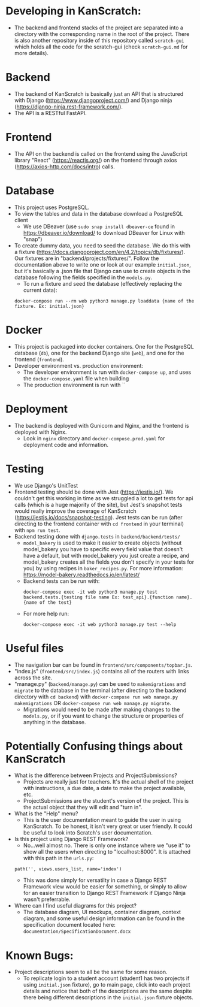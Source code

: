 # Developing in KanScratch:
- The backend and frontend stacks of the project are separated into a directory with the corresponding name in the root of the project. There is also another repository inside of this repository called `scratch-gui` which holds all the code for the scratch-gui (check `scratch-gui.md` for more details).

# Backend
- The backend of KanScratch is basically just an API that is structured with Django (https://www.djangoproject.com/) and Django ninja (https://django-ninja.rest-framework.com/).
- The API is a RESTful FastAPI.

# Frontend
- The API on the backend is called on the frontend using the JavaScript library "React" (https://reactjs.org/) on the frontend through axios (https://axios-http.com/docs/intro) calls.

# Database
- This project uses PostgreSQL.
- To view the tables and data in the database download a PostgreSQL client
    + We use DBeaver (use `sudo snap install dbeaver-ce` found in https://dbeaver.io/download/ to download DBeaver for Linux with "snap")
- To create dummy data, you need to seed the database. We do this with a fixture (https://docs.djangoproject.com/en/4.2/topics/db/fixtures/). Our fixtures are in "backend/projects/fixtures/". Follow the documentation above to write one or look at our example `initial.json`, but it's basically a .json file that Django can use to create objects in the database following the fields specified in the `models.py`.
  + To run a fixture and seed the database (effectively replacing the current data):
  ```
  docker-compose run --rm web python3 manage.py loaddata {name of the fixture. Ex: initial.json}
  ```

# Docker
- This project is packaged into docker containers. One for the PostgreSQL database (`db`), one for the backend Django site (`web`), and one for the frontend (`frontend`).
- Developer environment vs. production environment:
    + The developer environment is run with `docker-compose up`, and uses the `docker-compose.yaml` file when building
    + The production environment is run with ``

# Deployment
- The backend is deployed with Gunicorn and Nginx, and the frontend is deployed with Nginx.
    + Look in `nginx` directory and `docker-compose.prod.yaml` for deployment code and information.

# Testing
- We use Django's UnitTest 
- Frontend testing should be done with Jest (https://jestjs.io/). We couldn't get this working in time as we struggled a lot to get tests for api calls (which is a huge majority of the site), but Jest's snapshot tests would really improve the coverage of KanScratch (https://jestjs.io/docs/snapshot-testing). Jest tests can be run (after directing to the frontend container with `cd frontend` in your terminal) with `npm run test`.
- Backend testing done with `django.tests` in `backend/backend/tests/`
  + `model_bakery` is used to make it easier to create objects (without model_bakery you have to specific every field value that doesn't have a default, but with model_bakery you just create a recipe, and model_bakery creates all the fields you don't specify in your tests for you) by using recipes in `baker_recipes.py`. For more information: https://model-bakery.readthedocs.io/en/latest/
  + Backend tests can be run with:
    ```
    docker-compose exec -it web python3 manage.py test backend.tests.{testing file name Ex: test_api}.{function name}.{name of the test}
    ```
  + For more help run: 
    ```
    docker-compose exec -it web python3 manage.py test --help
    ```

# Useful files
- The navigation bar can be found in `frontend/src/components/topbar.js`.
- "index.js" (`frontend/src/index.js`) contains all of the routers with links across the site.
- "manage.py" (`backend/manage.py`) can be used to `makemigrations` and `migrate` to the database in the terminal (after directing to the backend directory with `cd backend`) with `docker-compose run web manage.py makemigrations` OR `docker-compose run web manage.py migrate`.
    + Migrations would need to be made after making changes to the `models.py`, or if you want to change the structure or properties of anything in the database.

# Potentially Confusing things about KanScratch
- What is the difference between Projects and ProjectSubmissions?
  + Projects are really just for teachers. It's the actual shell of the project with instructions, a due date, a date to make the project available, etc.
  + ProjectSubmissions are the student's version of the project. This is the actual object that they will edit and "turn in".
- What is the "Help" menu?
  + This is the user documentation meant to guide the user in using KanScratch. To be honest, it isn't very great or user friendly. It could be useful to look into Scratch's user documentation.
- Is this project using Django REST Framework?
  + No...well almost no. There is only one instance where we "use it" to show all the users when directing to "localhost:8000". It is attached with this path in the `urls.py`:
  ```
  path('', views.users_list, name='index')
  ```
  + This was done simply for versatilty in case a Django REST Framework view would be easier for something, or simply to allow for an easier transition to Django REST Framework if Django Ninja wasn't preferrable.
- Where can I find useful diagrams for this project?
  + The database diagram, UI mockups, container diagram, context diagram, and some useful design information can be found in the specification document located here: `documentation/SpecificationDocument.docx`

# Known Bugs:
- Project descriptions seem to all be the same for some reason.
  + To replicate login to a student account (student1 has two projects if using `initial.json` fixture), go to main page, click into each project details and notice that both of the descriptions are the same despite there being different descriptions in the `initial.json` fixture objects.
